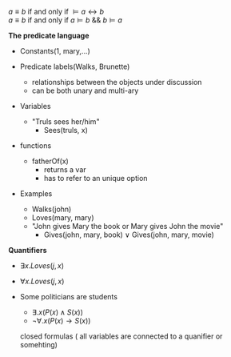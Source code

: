 $a \equiv b$ if and only if $\models a \leftrightarrow b$   
$a \equiv b$ if and only if $a\models b$ && $b \models a$


**The predicate language**
- Constants(1, mary,...)
- Predicate labels(Walks, Brunette)
	- relationships between the objects under discussion
	- can be both unary and multi-ary
- Variables
	- "Truls sees her/him"
		- Sees(truls, x)
- functions
	- fatherOf(x)
		- returns a var
		- has to refer to an unique option

- Examples
	- Walks(john)
	- Loves(mary, mary)
	- "John gives Mary the book or Mary gives John the movie"
		- Gives(john, mary, book) $\lor$ Gives(john, mary, movie)

**Quantifiers**
- $\exists x.Loves(j,x)$ 
- $\forall x.Loves(j,x)$
- Some politicians are students
	- $\exists .x(P(x)\land S(x))$
	- $\neg \forall .x(P(x) \rightarrow S(x))$	
	
	closed formulas ( all variables are connected to a quanifier or somehting)
	